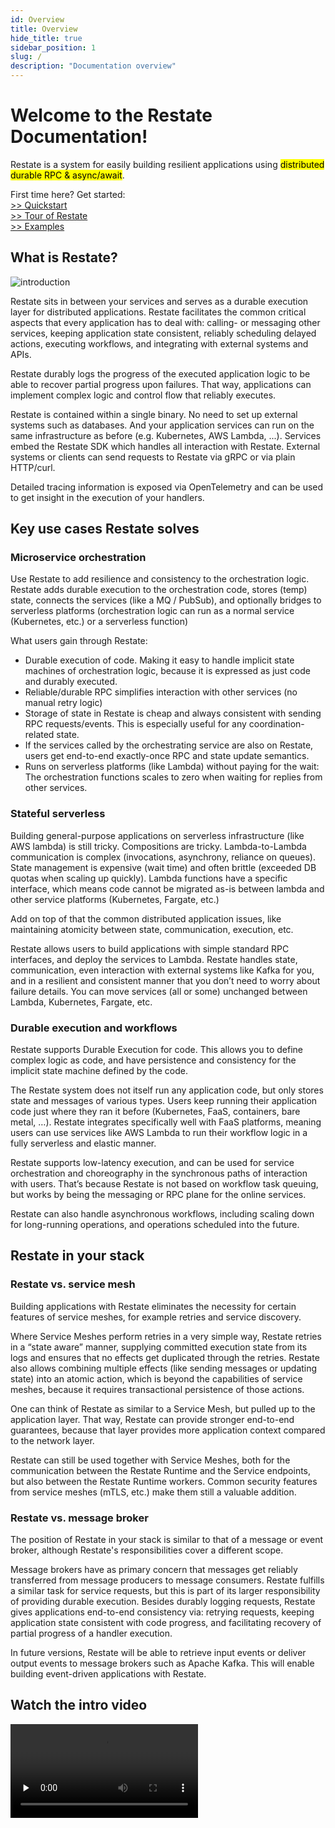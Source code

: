 ```yaml
---
id: Overview
title: Overview
hide_title: true
sidebar_position: 1
slug: /
description: "Documentation overview"
---
```

<div id="container">
<h1> Welcome to the Restate Documentation!</h1>
</div>
<div id="container">
<p>Restate is a system for easily building resilient applications using <mark>distributed durable RPC & async/await</mark>.</p>
</div>



<div id="container">
First time here? Get started:
</div>
<div id="container">
<div id="overviewButtonDiv"><a id="quickstartButton" class="overviewButton btn btn-primary btn-lg px-4 mb-2" href="/quickstart" role="button">>> Quickstart</a></div>
<div id="overviewButtonDiv"><a id="tourButton" class="overviewButton btn btn-primary btn-lg px-4 mb-2" href="/tour" role="button">>> Tour of Restate</a></div>
<div id="overviewButtonDiv"><a id="examplesButton" class="overviewButton btn btn-primary btn-lg px-4 mb-2" href="/examples" role="button">>> Examples</a></div>
</div>


## What is Restate?

![introduction](/img/intro_diagram.jpg)

Restate sits in between your services and serves as a durable execution layer for distributed applications. Restate facilitates the common critical aspects that every application has to deal with: calling- or messaging other services, keeping application state consistent, reliably scheduling delayed actions, executing workflows, and integrating with external systems and APIs.

Restate durably logs the progress of the executed application logic to be able to recover partial progress upon failures. That way, applications can implement complex logic and control flow that reliably executes.

Restate is contained within a single binary. No need to set up external systems such as databases.
And your application services can run on the same infrastructure as before (e.g. Kubernetes, AWS Lambda, ...).
Services embed the Restate SDK which handles all interaction with Restate.
External systems or clients can send requests to Restate via gRPC or via plain HTTP/curl.

Detailed tracing information is exposed via OpenTelemetry and can be used to get insight in the execution of your handlers.


## Key use cases Restate solves


### Microservice orchestration
Use Restate to add resilience and consistency to the orchestration logic. Restate adds durable execution to the orchestration code, stores (temp) state, connects the services (like a MQ / PubSub), and optionally bridges to serverless platforms (orchestration logic can run as a normal service (Kubernetes, etc.) or a serverless function)

What users gain through Restate:

- Durable execution of code. Making it easy to handle implicit state machines of orchestration logic, because it is expressed as just code and durably executed.
- Reliable/durable RPC simplifies interaction with other services (no manual retry logic)
- Storage of state in Restate is cheap and always consistent with sending RPC requests/events. This is especially useful for any coordination-related state.
- If the services called by the orchestrating service are also on Restate, users get end-to-end exactly-once RPC and state update semantics.
- Runs on serverless platforms (like Lambda) without paying for the wait: The orchestration functions scales to zero when waiting for replies from other services.


### Stateful serverless

Building general-purpose applications on serverless infrastructure (like AWS lambda) is still tricky.
Compositions are tricky. Lambda-to-Lambda communication is complex (invocations, asynchrony, reliance on queues).
State management is expensive (wait time) and often brittle (exceeded DB quotas when scaling up quickly).
Lambda functions have a specific interface, which means code cannot be migrated as-is between lambda and other service platforms (Kubernetes, Fargate, etc.)

Add on top of that the common distributed application issues, like maintaining atomicity between state, communication, execution, etc.

Restate allows users to build applications with simple standard RPC interfaces, and deploy the services to Lambda. Restate handles state, communication, even interaction with external systems like Kafka for you, and in a resilient and consistent manner that you don’t need to worry about failure details. You can move services (all or some) unchanged between Lambda, Kubernetes, Fargate, etc.


### Durable execution and workflows

Restate supports Durable Execution for code. This allows you to define complex logic as code, and have persistence and consistency for the implicit state machine defined by the code.

The Restate system does not itself run any application code, but only stores state and messages of various types. Users keep running their application code just where they ran it before (Kubernetes, FaaS, containers, bare metal, …).
Restate integrates specifically well with FaaS platforms, meaning users can use services like AWS Lambda to run their workflow logic in a fully serverless and elastic manner.

Restate supports low-latency execution, and can be used for service orchestration and choreography in the synchronous paths of interaction with users. That’s because Restate is not based on workflow task queuing, but works by being the messaging or RPC plane for the online services.

Restate can also handle asynchronous workflows, including scaling down for long-running operations, and operations scheduled into the future.


## Restate in your stack

### Restate vs. service mesh
Building applications with Restate eliminates the necessity for certain features of service meshes, for example retries and service discovery.

Where Service Meshes perform retries in a very simple way, Restate retries in a “state aware” manner, supplying committed execution state from its logs and ensures that no effects get duplicated through the retries.
Restate also allows combining multiple effects (like sending messages or updating state) into an atomic action, which is beyond the capabilities of service meshes, because it requires transactional persistence of those actions.

One can think of Restate as similar to a Service Mesh, but pulled up to the application layer. That way, Restate can provide stronger end-to-end guarantees, because that layer provides more application context compared to the network layer.

Restate can still be used together with Service Meshes, both for the communication between
the Restate Runtime and the Service endpoints, but also between the Restate Runtime workers.
Common security features from service meshes (mTLS, etc.) make them still a valuable addition.


### Restate vs. message broker
The position of Restate in your stack is similar to that of a message or event broker,
although Restate's responsibilities cover a different scope.

Message brokers have as primary concern that messages get reliably transferred from
message producers to message consumers. Restate fulfills a similar task for service requests,
but this is part of its larger responsibility of providing durable execution.
Besides durably logging requests, Restate gives applications end-to-end consistency via:
retrying requests, keeping application state consistent with code progress,
and facilitating recovery of partial progress of a handler execution.

In future versions, Restate will be able to retrieve input events or deliver output events to message brokers such as Apache Kafka.
This will enable building event-driven applications with Restate.

## Watch the intro video
<div id="container">
<section id="videosection" class="section section-sm bg-light">
<div class="container col-lg-9 col-xl-9">
<div class="videocontainer">
<video id="intro_video" controls preload="none" >
<source src="img/video.mp4" type="video/mp4"/>
Your browser does not support the video tag.
</video>
</div>
</div>
</section>
</div>